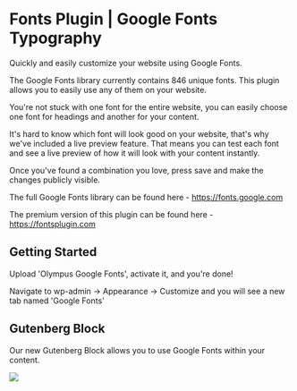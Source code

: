 Fonts Plugin | Google Fonts Typography
===

Quickly and easily customize your website using Google Fonts.

The Google Fonts library currently contains 846 unique fonts. This plugin allows you to easily use any of them on your website.

You're not stuck with one font for the entire website, you can easily choose one font for headings and another for your content.

It's hard to know which font will look good on your website, that's why we've included a live preview feature. That means you can test each font and see a live preview of how it will look with your content instantly.

Once you've found a combination you love, press save and make the changes publicly visible.

The full Google Fonts library can be found here - https://fonts.google.com

The premium version of this plugin can be found here - https://fontsplugin.com

Getting Started
---------------

Upload 'Olympus Google Fonts', activate it, and you're done!

Navigate to wp-admin -> Appearance -> Customize and you will see a new tab named 'Google Fonts'

Gutenberg Block
---------------

Our new Gutenberg Block allows you to use Google Fonts within your content.

![](.github/google-fonts-block-gutenberg.gif)
